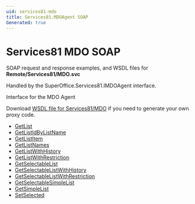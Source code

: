 ```yaml
---
uid: services81-mdo
title: Services81.MDOAgent SOAP
Generated: true
---
```


# Services81 MDO SOAP

SOAP request and response examples, and WSDL files for **Remote/Services81/MDO.svc**

Handled by the <see cref="T:SuperOffice.Services81.IMDOAgent">SuperOffice.Services81.IMDOAgent</see> interface.

Interface for the MDO Agent

Download [WSDL file for Services81/MDO](../Services81-MDO.md) if you need to generate your own proxy code.

* [GetList](GetList.md)
* [GetListIdByListName](GetListIdByListName.md)
* [GetListItem](GetListItem.md)
* [GetListNames](GetListNames.md)
* [GetListWithHistory](GetListWithHistory.md)
* [GetListWithRestriction](GetListWithRestriction.md)
* [GetSelectableList](GetSelectableList.md)
* [GetSelectableListWithHistory](GetSelectableListWithHistory.md)
* [GetSelectableListWithRestriction](GetSelectableListWithRestriction.md)
* [GetSelectableSimpleList](GetSelectableSimpleList.md)
* [GetSimpleList](GetSimpleList.md)
* [SetSelected](SetSelected.md)
